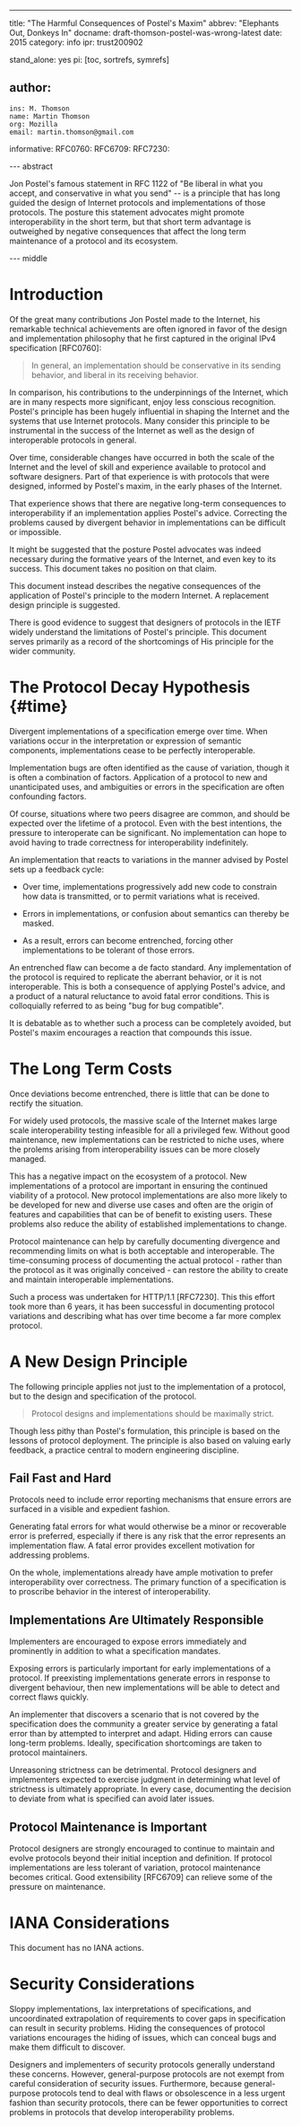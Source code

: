 ---
title: "The Harmful Consequences of Postel's Maxim"
abbrev: "Elephants Out, Donkeys In"
docname: draft-thomson-postel-was-wrong-latest
date: 2015
category: info
ipr: trust200902

stand_alone: yes
pi: [toc, sortrefs, symrefs]

author:
 -
    ins: M. Thomson
    name: Martin Thomson
    org: Mozilla
    email: martin.thomson@gmail.com


informative:
  RFC0760:
  RFC6709:
  RFC7230:


--- abstract

Jon Postel's famous statement in RFC 1122 of "Be liberal in what you accept, and
conservative in what you send" -- is a principle that has long guided the design
of Internet protocols and implementations of those protocols.  The posture this
statement advocates might promote interoperability in the short term, but that
short term advantage is outweighed by negative consequences that affect the long
term maintenance of a protocol and its ecosystem.


--- middle

# Introduction

Of the great many contributions Jon Postel made to the Internet, his remarkable
technical achievements are often ignored in favor of the design and
implementation philosophy that he first captured in the original IPv4
specification [RFC0760]:

> In general, an implementation should be conservative in its sending behavior,
  and liberal in its receiving behavior.

In comparison, his contributions to the underpinnings of the Internet, which are
in many respects more significant, enjoy less conscious recognition.  Postel's
principle has been hugely influential in shaping the Internet and the systems
that use Internet protocols.  Many consider this principle to be instrumental in
the success of the Internet as well as the design of interoperable protocols in
general.

Over time, considerable changes have occurred in both the scale of the Internet
and the level of skill and experience available to protocol and software
designers.  Part of that experience is with protocols that were designed,
informed by Postel's maxim, in the early phases of the Internet.

That experience shows that there are negative long-term consequences to
interoperability if an implementation applies Postel's advice.  Correcting the
problems caused by divergent behavior in implementations can be difficult or
impossible.

It might be suggested that the posture Postel advocates was indeed necessary
during the formative years of the Internet, and even key to its success.  This
document takes no position on that claim.

This document instead describes the negative consequences of the application of
Postel's principle to the modern Internet.  A replacement design principle is
suggested.

There is good evidence to suggest that designers of protocols in the IETF widely
understand the limitations of Postel's principle.  This document serves
primarily as a record of the shortcomings of His principle for the wider
community.


# The Protocol Decay Hypothesis {#time}

Divergent implementations of a specification emerge over time.  When
variations occur in the interpretation or expression of semantic components,
implementations cease to be perfectly interoperable.

Implementation bugs are often identified as the cause of variation, though it is
often a combination of factors.  Application of a protocol to new and
unanticipated uses, and ambiguities or errors in the specification are often
confounding factors.

Of course, situations where two peers disagree are common, and should be
expected over the lifetime of a protocol.  Even with the best intentions, the
pressure to interoperate can be significant.  No implementation can hope to
avoid having to trade correctness for interoperability indefinitely.

An implementation that reacts to variations in the manner advised by Postel sets
up a feedback cycle:

* Over time, implementations progressively add new code to constrain how data is
  transmitted, or to permit variations what is received.

* Errors in implementations, or confusion about semantics can thereby be masked.

* As a result, errors can become entrenched, forcing other implementations to be
  tolerant of those errors.

An entrenched flaw can become a de facto standard.  Any implementation of the
protocol is required to replicate the aberrant behavior, or it is not
interoperable.  This is both a consequence of applying Postel's advice, and a
product of a natural reluctance to avoid fatal error conditions.  This is
colloquially referred to as being "bug for bug compatible".

It is debatable as to whether such a process can be completely avoided, but
Postel's maxim encourages a reaction that compounds this issue.


# The Long Term Costs

Once deviations become entrenched, there is little that can be done to rectify
the situation.

For widely used protocols, the massive scale of the Internet makes large scale
interoperability testing infeasible for all a privileged few.  Without good
maintenance, new implementations can be restricted to niche uses, where the
prolems arising from interoperability issues can be more closely managed.

This has a negative impact on the ecosystem of a protocol.  New implementations
of a protocol are important in ensuring the continued viability of a protocol.
New protocol implementations are also more likely to be developed for new and
diverse use cases and often are the origin of features and capabilities that can
be of benefit to existing users.  These problems also reduce the ability of
established implementations to change.

Protocol maintenance can help by carefully documenting divergence and
recommending limits on what is both acceptable and interoperable.  The
time-consuming process of documenting the actual protocol - rather than the
protocol as it was originally conceived - can restore the ability to create and
maintain interoperable implementations.

Such a process was undertaken for HTTP/1.1 [RFC7230]. This this effort took more
than 6 years, it has been successful in documenting protocol variations and
describing what has over time become a far more complex protocol.


# A New Design Principle

The following principle applies not just to the implementation of a protocol,
but to the design and specification of the protocol.

> Protocol designs and implementations should be maximally strict.

Though less pithy than Postel's formulation, this principle is based on the
lessons of protocol deployment.  The principle is also based on valuing early
feedback, a practice central to modern engineering discipline.


## Fail Fast and Hard

Protocols need to include error reporting mechanisms that ensure errors are
surfaced in a visible and expedient fashion.

Generating fatal errors for what would otherwise be a minor or recoverable error
is preferred, especially if there is any risk that the error represents an
implementation flaw.  A fatal error provides excellent motivation for addressing
problems.

On the whole, implementations already have ample motivation to prefer
interoperability over correctness.  The primary function of a specification is
to proscribe behavior in the interest of interoperability.


## Implementations Are Ultimately Responsible

Implementers are encouraged to expose errors immediately and prominently in
addition to what a specification mandates.

Exposing errors is particularly important for early implementations of a
protocol.  If preexisting implementations generate errors in response to
divergent behaviour, then new implementations will be able to detect and correct
flaws quickly.

An implementer that discovers a scenario that is not covered by the
specification does the community a greater service by generating a fatal error
than by attempted to interpret and adapt.  Hiding errors can cause long-term
problems.  Ideally, specification shortcomings are taken to protocol
maintainers.

Unreasoning strictness can be detrimental.  Protocol designers and implementers
expected to exercise judgment in determining what level of strictness is
ultimately appropriate.  In every case, documenting the decision to deviate from
what is specified can avoid later issues.


## Protocol Maintenance is Important

Protocol designers are strongly encouraged to continue to maintain and evolve
protocols beyond their initial inception and definition.  If protocol
implementations are less tolerant of variation, protocol maintenance becomes
critical.  Good extensibility [RFC6709] can relieve some of the pressure on
maintenance.


# IANA Considerations

This document has no IANA actions.


# Security Considerations

Sloppy implementations, lax interpretations of specifications, and uncoordinated
extrapolation of requirements to cover gaps in specification can result in
security problems.  Hiding the consequences of protocol variations encourages
the hiding of issues, which can conceal bugs and make them difficult to
discover.

Designers and implementers of security protocols generally understand these
concerns.  However, general-purpose protocols are not exempt from careful
consideration of security issues.  Furthermore, because general-purpose
protocols tend to deal with flaws or obsolescence in a less urgent fashion than
security protocols, there can be fewer opportunities to correct problems in
protocols that develop interoperability problems.
